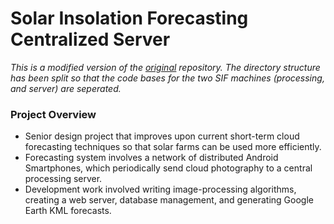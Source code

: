 # Solar Insolation Forecasting Centralized Server

_This is a modified version of the [original](https://github.com/timfurlong/Capstone-Server-Code) repository. The directory structure has been split so that the code bases for the two SIF machines (processing, and server) are seperated._

### Project Overview
* Senior design project that improves upon current short-term cloud forecasting techniques so that solar farms can be used more efficiently.
* Forecasting system involves a network of distributed Android Smartphones, which periodically send cloud photography to a central processing server.
* Development work involved writing image-processing algorithms, creating a web server, database management, and generating Google Earth KML forecasts.

